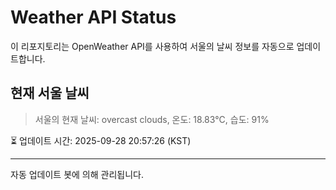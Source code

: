 
# Weather API Status

이 리포지토리는 OpenWeather API를 사용하여 서울의 날씨 정보를 자동으로 업데이트합니다.

## 현재 서울 날씨
> 서울의 현재 날씨: overcast clouds, 온도: 18.83°C, 습도: 91%

⏳ 업데이트 시간: 2025-09-28 20:57:26 (KST)

---
자동 업데이트 봇에 의해 관리됩니다.
